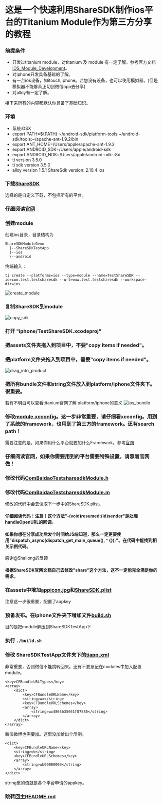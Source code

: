 这是一个快速利用ShareSDK制作ios平台的Titanium Module作为第三方分享的教程
================================================================

### 前提条件
- 开发过titanium module，对titanium 及 module 有一定了解。参考官方文档[iOS_Module_Development](http://docs.appcelerator.com/titanium/3.0/#!/guide/iOS_Module_Development_Guide)。
- 对iphone开发具备基础的了解。
- 有一台ios设备，如itouch,iphone。若您没有设备，也可以使用模拟器。(但是模拟器不能够真正切到微信app去分享)
- 对alloy有一定了解。

接下来所有的内容都默认你具备了基础知识。

### 环境
- 系统:OSX
- export PATH=${PATH}:~/android-sdk/platform-tools:~/android-sdk/tools:~/apache-ant-1.9.2/bin
- export ANT_HOME=/Users/apple/apache-ant-1.9.2
- export ANDROID_SDK=/Users/apple/android-sdk
- export ANDROID_NDK=/Users/apple/android-ndk-r8d
- ti version 3.5.0
- ti sdk version 3.5.0
- alloy version 1.5.1
ShareSdk version: 2.10.4 ios

### 下载[ShareSDK](http://sharesdk.mob.com/Download)
选择的是自定义下载，不包括所有的平台。

### 仔细阅读[官网](http://wiki.mob.com/%E5%BF%AB%E9%80%9F%E9%9B%86%E6%88%90%E6%8C%87%E5%8D%97/)

### 创建module
创建ios目录，目录结构为
```
ShareSDKModuleDemo
  |--ShareSDKTestApp
  |--ios
  \--android
```
终端输入：
```
ti create --platforms=ios --type=module --name=TestShareSDK --id=com.test.testsharesdk --url=www.test.testsharesdk --workspace-dir=ios
```
![create_module](https://cloud.githubusercontent.com/assets/2350193/5605111/24a34b44-9424-11e4-8863-ae35eb13cb97.png)

### 复制ShareSDK到module
![copy_sdk](https://cloud.githubusercontent.com/assets/2350193/5605230/97d9cbf0-942a-11e4-99bf-653a110a1e05.png)


### 打开 "iphone/TestShareSDK.xcodeproj"

### 把assets文件夹拖入到项目中，不要"copy items if needed"。

### 把platform文件夹拖入到项目中，需要"copy items if needed"。
![drag_into_product](https://cloud.githubusercontent.com/assets/2350193/5605268/de3062ec-942c-11e4-89ee-d20b7500e2a8.png)

### 把所有bundle文件和string文件放入到platform/iphone文件夹下。很重要。
若有不明白可以查看titanium官网了解 platform/iphone的意义
![ios_bundle](https://cloud.githubusercontent.com/assets/2350193/5606431/91c49124-946a-11e4-80ea-659204d9fcbc.png)

### 修改[module.xcconfig](https://github.com/mdsb100/titanium-good-practices/blob/master/ShareSDKModuleDemo/ios/TestShareSDK/iphone/module.xcconfig)。这一步非常重要，请仔细看xcconfig。用到了系统的framework，也用到了第三方的framework。还有search path！
需要注意的是，如果你用什么平台就要加什么Framework。参考[官网](http://wiki.mob.com/%E5%BF%AB%E9%80%9F%E9%9B%86%E6%88%90%E6%8C%87%E5%8D%97/)

### 仔细阅读官网，如果你需要用到的平台需要特殊设置，请照着官网做！

### 修改代码[ComBaidaoTestsharesdkModule.h](https://github.com/mdsb100/titanium-good-practices/blob/master/ShareSDKModuleDemo/ios/TestShareSDK/iphone/Classes/ComTestTestsharesdkModule.h)

### 修改代码[ComBaidaoTestsharesdkModule.m](https://github.com/mdsb100/titanium-good-practices/blob/master/ShareSDKModuleDemo/ios/TestShareSDK/iphone/Classes/ComTestTestsharesdkModule.m)
修改的代码中会去读取下一步中的ShareSDK.plist。

#### 仔细阅读代码！注意！这个方法"-(void)resumed:(id)sender"是处理handleOpenURL的回调。

#### 如果你想在分享成功后发个时间给JS端知道，那么一定更要使用"dispatch_async(dispatch_get_main_queue(), ^ {});"。在代码中能找到相关示例代码。
感谢@Shallong的反馈

#### 根据ShareSDK官网文档自己去修改"share"这个方法，这不一定能完全满足你的需求。

### 在assets中增加[appicon.jpg](https://github.com/mdsb100/titanium-good-practices/tree/master/ShareSDKModuleDemo/ios/TestShareSDK/assets/appicon.jpg)和[ShareSDK.plist](https://github.com/mdsb100/titanium-good-practices/tree/master/ShareSDKModuleDemo/ios/TestShareSDK/assets/ShareSDK.plist)
注意这一步很重要，配置了appkey

### 预备发布。在iphone文件夹下增加文件[build.sh](https://github.com/mdsb100/titanium-good-practices/blob/master/ShareSDKModuleDemo/ios/TestShareSDK/iphone/build.sh)
目的是把module解压到ShareSDKTestApp下

### 执行 `./build.sh`

### 修改 ShareSDKTestApp文件夹下的[tiapp.xml](https://github.com/mdsb100/titanium-good-practices/blob/master/ShareSDKModuleDemo/ShareSDKTestApp/tiapp.xml)
非常重要，否则微信不能跳转回来。还有不要忘记在modules中加入配置module。
```
<key>CFBundleURLTypes</key>
<array>
    <dict>
        <key>CFBundleURLName</key>
        <string>wx</string>
        <key>CFBundleURLSchemes</key>
        <array>
            <string>wx4868b35061f87885</string>
        </array>
    </dict>
</array>
```
新浪微博也需要加。这里没加给出个示例。
```
<dict>
    <key>CFBundleURLName</key>
    <string>wb</string>
    <key>CFBundleURLSchemes</key>
    <array>
        <string>wb00000000</string>
    </array>
</dict>
```
string里的值就是各个平台申请的appkey。

### 跳转回主[README.md](https://github.com/mdsb100/titanium-good-practices/tree/master/ShareSDKModuleDemo)
